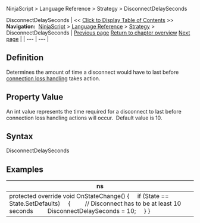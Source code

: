 ﻿
NinjaScript \> Language Reference \> Strategy \> DisconnectDelaySeconds

DisconnectDelaySeconds
| \<\< [Click to Display Table of Contents](disconnectdelayseconds.md) \>\> **Navigation:**     [NinjaScript](ninjascript-1.md) \> [Language Reference](language_reference_wip-1.md) \> [Strategy](strategy-1.md) \> DisconnectDelaySeconds | [Previous page](defaultquantity-1.md) [Return to chapter overview](strategy-1.md) [Next page](entriesperdirection-1.md) |
| --- | --- |
## Definition
Determines the amount of time a disconnect would have to last before [connection loss handling](connectionlosshandling-1.md) takes action. 
 
## Property Value
An int value represents the time required for a disconnect to last before connection loss handling actions will occur.  Default value is 10\.
 
## Syntax
DisconnectDelaySeconds

## 
## Examples
| ns |
| --- |
| protected override void OnStateChange() {      if (State \=\= State.SetDefaults)      {          // Disconnect has to be at least 10 seconds          DisconnectDelaySeconds \= 10;      } } |
